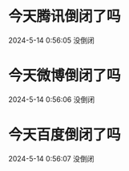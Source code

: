 # 今天腾讯倒闭了吗

2024-5-14 0:56:05 没倒闭

# 今天微博倒闭了吗

2024-5-14 0:56:06 没倒闭

# 今天百度倒闭了吗

2024-5-14 0:56:07 没倒闭

